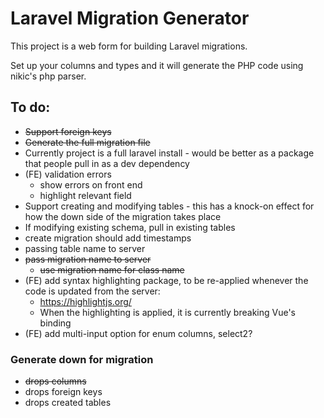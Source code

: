 # Laravel Migration Generator
This project is a web form for building Laravel migrations.

Set up your columns and types and it will generate the PHP code using nikic's php parser.

## To do:
* ~~Support foreign keys~~
* ~~Generate the full migration file~~
* Currently project is a full laravel install - would be better as a package that people pull in as a dev dependency
* (FE) validation errors
    * show errors on front end
    * highlight relevant field
* Support creating and modifying tables - this has a knock-on effect for how the down side of the migration takes place
* If modifying existing schema, pull in existing tables
* create migration should add timestamps
* passing table name to server
* ~~pass migration name to server~~
    * ~~use migration name for class name~~
* (FE) add syntax highlighting package, to be re-applied whenever the code is updated from the server:
    * https://highlightjs.org/
    * When the highlighting is applied, it is currently breaking Vue's binding
* (FE) add multi-input option for enum columns, select2?

### Generate down for migration
* ~~drops columns~~
* drops foreign keys
* drops created tables 
